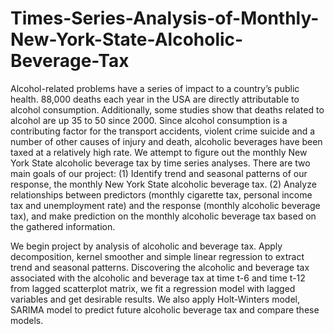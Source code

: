 # Times-Series-Analysis-of-Monthly-New-York-State-Alcoholic-Beverage-Tax
Alcohol-related problems have a series of impact to a country’s public health. 88,000 deaths each year in the USA are directly attributable to alcohol consumption. Additionally, some studies show that deaths related to alcohol are up 35 to 50 since 2000. Since alcohol consumption is a contributing factor for the transport accidents, violent crime suicide and a number of other causes of injury and death, alcoholic beverages have been taxed at a relatively high rate. We attempt to figure out the monthly New York State alcoholic beverage tax by time series analyses. There are two main goals of our project: (1) Identify trend and seasonal patterns of our response, the monthly New York State alcoholic beverage tax. (2) Analyze relationships between predictors (monthly cigarette tax, personal income tax and unemployment rate) and the response (monthly alcoholic beverage tax), and make prediction on the monthly alcoholic beverage tax based on the gathered information.

We begin project by analysis of alcoholic and beverage tax. Apply decomposition, kernel smoother and simple linear regression to extract trend and seasonal patterns. Discovering the alcoholic and beverage tax associated with the alcoholic and beverage tax at time t-6 and time t-12 from lagged scatterplot matrix, we fit a regression model with lagged variables and get desirable results. We also apply Holt-Winters model, SARIMA model to predict future alcoholic beverage tax and compare these models. 
